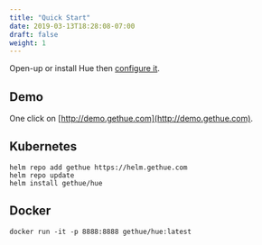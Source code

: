 ```yaml
---
title: "Quick Start"
date: 2019-03-13T18:28:08-07:00
draft: false
weight: 1
---
```


Open-up or install Hue then [configure it](/administrator/configuration/).

## Demo

One click on [http://demo.gethue.com](http://demo.gethue.com).

## Kubernetes

    helm repo add gethue https://helm.gethue.com
    helm repo update
    helm install gethue/hue

## Docker

    docker run -it -p 8888:8888 gethue/hue:latest
